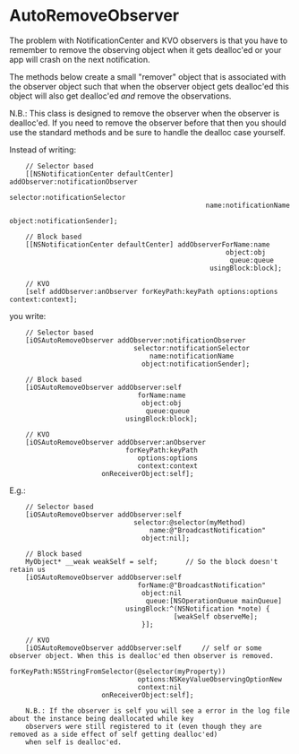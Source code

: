AutoRemoveObserver
==================

The problem with NotificationCenter and KVO observers is that you have to remember to remove
the observing object when it gets dealloc'ed or your app will crash on the next notification.

The methods below create a small "remover" object that is associated with the observer object
such that when the observer object gets dealloc'ed this object will also get dealloc'ed *and*
remove the observations.

N.B.: This class is designed to remove the observer when the observer is dealloc'ed. If you
need to remove the observer before that then you should use the standard methods and be sure
to handle the dealloc case yourself.

Instead of writing:

		// Selector based
		[[NSNotificationCenter defaultCenter] addObserver:notificationObserver
												 selector:notificationSelector
													 name:notificationName
												   object:notificationSender];

		// Block based
		[[NSNotificationCenter defaultCenter] addObserverForName:name
														  object:obj
														   queue:queue
													  usingBlock:block];

		// KVO
		[self addObserver:anObserver forKeyPath:keyPath options:options context:context];

you write:

		// Selector based
		[iOSAutoRemoveObserver addObserver:notificationObserver
								   selector:notificationSelector
									   name:notificationName
									 object:notificationSender];

		// Block based
		[iOSAutoRemoveObserver addObserver:self
									forName:name
									 object:obj
									  queue:queue
								 usingBlock:block];

		// KVO
		[iOSAutoRemoveObserver addObserver:anObserver
								 forKeyPath:keyPath
									options:options
									context:context
						   onReceiverObject:self];

E.g.:

		// Selector based
		[iOSAutoRemoveObserver addObserver:self
								   selector:@selector(myMethod)
									   name:@"BroadcastNotification"
									 object:nil];

		// Block based
		MyObject* __weak weakSelf = self;		// So the block doesn't retain us
		[iOSAutoRemoveObserver addObserver:self
									forName:@"BroadcastNotification"
									 object:nil
									  queue:[NSOperationQueue mainQueue]
								 usingBlock:^(NSNotification *note) {
											 [weakSelf observeMe];
									 }];

		// KVO
		[iOSAutoRemoveObserver addObserver:self		// self or some observer object. When this is dealloc'ed then observer is removed.
								 forKeyPath:NSStringFromSelector(@selector(myProperty))
									options:NSKeyValueObservingOptionNew
									context:nil
						   onReceiverObject:self];

		N.B.: If the observer is self you will see a error in the log file about the instance being deallocated while key
		observers were still registered to it (even though they are removed as a side effect of self getting dealloc'ed)
		when self is dealloc'ed.
